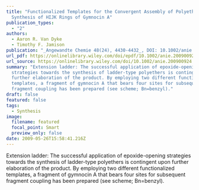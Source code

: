 ```yaml
---
title: "Functionalized Templates for the Convergent Assembly of Polyethers:
  Synthesis of HIJK Rings of Gymnocin A"
publication_types:
  - "2"
authors:
  - Aaron R. Van Dyke
  - Timothy F. Jamison
publication: "_Angewandte Chemie 48(24), 4430-4432_, DOI: 10.1002/anie.200900924"
url_pdf: https://onlinelibrary.wiley.com/doi/epdf/10.1002/anie.200900924
url_source: https://onlinelibrary.wiley.com/doi/10.1002/anie.200900924
summary: "Extension ladder: The successful application of epoxide-opening
  strategies towards the synthesis of ladder-type polyethers is contingent upon
  further elaboration of the product. By employing two different functionalized
  templates, a fragment of gymnocin A that bears four sites for subsequent
  fragment coupling has been prepared (see scheme; Bn=benzyl)."
draft: false
featured: false
tags:
  - Synthesis
image:
  filename: featured
  focal_point: Smart
  preview_only: false
date: 2009-05-26T15:58:41.216Z
---
```

  Extension ladder: The successful application of epoxide-opening strategies towards the synthesis of ladder-type polyethers is contingent upon further elaboration of the product. By employing two different functionalized templates, a fragment of gymnocin A that bears four sites for subsequent fragment coupling has been prepared (see scheme; Bn=benzyl).

